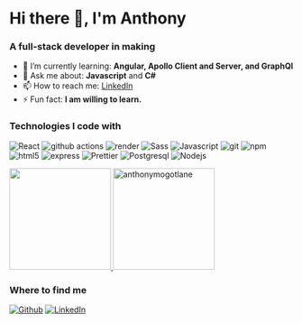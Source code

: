 <h1>Hi there 👋, I'm Anthony</h1>
<h3>A full-stack developer in making</h3>

- 🌱 I’m currently learning: **Angular, Apollo Client and Server, and GraphQl**
- 💬 Ask me about: **Javascript** and **C#**
- 📫 How to reach me: <a href="https://www.linkedin.com/in/anthonymogotlane/">LinkedIn</a>
- ⚡ Fun fact: **I am willing to learn.**

<h3>Technologies I code with</h3>
<p>
  <img alt="React" src="https://img.shields.io/badge/-React-45b8d8?style=flat-square&logo=react&logoColor=white" />
  <img alt="github actions" src="https://img.shields.io/badge/-Github_Actions-2088FF?style=flat-square&logo=github-actions&logoColor=white" />
  <img alt="render" src="https://img.shields.io/badge/-render-430098?style=flat-square&logo=render&logoColor=white" />
  <img alt="Sass" src="https://img.shields.io/badge/-Sass-CC6699?style=flat-square&logo=sass&logoColor=white" />
  <img alt="Javascript" src="https://img.shields.io/badge/-Javascript-db7092?style=flat-square&logo=Javascript&logoColor=white" />
  <img alt="git" src="https://img.shields.io/badge/-Git-F05032?style=flat-square&logo=git&logoColor=white" />
  <img alt="npm" src="https://img.shields.io/badge/-NPM-CB3837?style=flat-square&logo=npm&logoColor=white" />
  <img alt="html5" src="https://img.shields.io/badge/-HTML5-E34F26?style=flat-square&logo=html5&logoColor=white" />
  <img alt="express" src="https://img.shields.io/badge/-express-F9A03C?style=flat-square&logo=express&logoColor=white" />
  <img alt="Prettier" src="https://img.shields.io/badge/-Prettier-F7B93E?style=flat-square&logo=prettier&logoColor=white" />
  <img alt="Postgresql" src="https://img.shields.io/badge/-postgresql-13aa52?style=flat-square&logo=postgresql&logoColor=white" />
  <img alt="Nodejs" src="https://img.shields.io/badge/-Nodejs-43853d?style=flat-square&logo=Node.js&logoColor=white" />
</p>

 <p>
   <a href="https://github.com/anthonymogotlane">
    <img height="180em" src="https://github-readme-stats-eight-theta.vercel.app/api?username=anthonymogotlane&show_icons=true&theme=dark&include_all_commits=true&count_private=true"/>
    <img height="180em" src="https://github-readme-stats.vercel.app/api/top-langs/?username=anthonymogotlane&show_icons=true&theme=dark&layout=compact&exclude_repo=nba-stats-codeigniter&hide=css,html" alt="anthonymogotlane" />
  </a>
</p>

<h3>Where to find me</h3>
<p>
<a href="https://github.com/AnthonyMogotlane" target="_blank"><img alt="Github" src="https://img.shields.io/badge/GitHub-%2312100E.svg?&style=for-the-badge&logo=Github&logoColor=white" /></a>
<a href="https://www.linkedin.com/in/anthonymogotlane/" target="_blank"><img alt="LinkedIn" src="https://img.shields.io/badge/linkedin-%230077B5.svg?&style=for-the-badge&logo=linkedin&logoColor=white" /></a>
</p>
